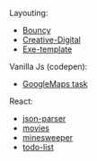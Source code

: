 Layouting:
- [Bouncy](https://qa-zero.github.io/some-projects/layouting/Bouncy/dist/)
- [Creative-Digital](https://qa-zero.github.io/some-projects/layouting/Creative-Digital/dist/)
- [Exe-template](https://qa-zero.github.io/some-projects/layouting/exe-template/dist/)


Vanilla Js (codepen):
- [GoogleMaps task](https://codepen.io/hard-dev/pen/JrVeNP)


React:
- [json-parser](https://qa-zero.github.io/some-projects/react/json-parser/prod/index.html)
- [movies](https://qa-zero.github.io/some-projects/react/movies/prod/)
- [minesweeper](https://qa-zero.github.io/some-projects/react/minesweeper/prod/)
- [todo-list](https://qa-zero.github.io/some-projects/react/todo-list/prod/)